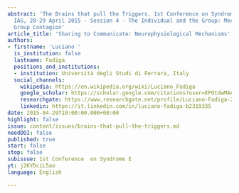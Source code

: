 ```yaml
---
abstract: 'The Brains that pull the Triggers. 1st Conference on Syndrome E, Paris
  IAS, 28-29 April 2015 - Session 4 - The Individual and the Group: Mechanisms of
  Group Contagion'
article_title: 'Sharing to Communicate: Neurophysiological Mechanisms'
authors:
- firstname: 'Luciano '
  is_institution: false
  lastname: Fadiga
  positions_and_institutions:
  - institution: Università degli Studi di Ferrara, Italy
  social_channels:
    wikipedia: https://en.wikipedia.org/wiki/Luciano_Fadiga
    google_scholar: https://scholar.google.com/citations?user=EPOtdwMAAAAJ&hl=fr
    researchgate: https://www.researchgate.net/profile/Luciano-Fadiga-2
    linkedin: https://it.linkedin.com/in/luciano-fadiga-b2319335
date: 2015-04-29T10:00:00.000+00:00
highlight: false
issue: content/issues/brains-that-pull-the-triggers.md
needDOI: false
published: true
start: false
stop: false
subissue: 1st Conference  on Syndrome E
yt: j2KYDciL5ao
language: English

---
```

<Youtube yt="IqlQp5gyfts" caption ="Bioéthique et laïcité" start="false" stop="false"></Youtube>